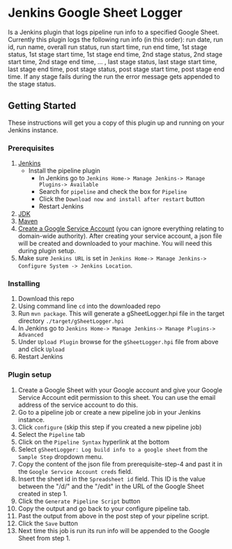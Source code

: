 # Jenkins Google Sheet Logger
Is a Jenkins plugin that logs pipeline run info to a specified Google Sheet. Currently this plugin logs the following run info (in this order): run date, run id, run name, overall run status, run start time, run end time, 1st stage status, 1st stage start time, 1st stage end time, 2nd stage status, 2nd stage start time, 2nd stage end time, ... , last stage status, last stage start time, last stage end time, post stage status, post stage start time, post stage end time. If any stage fails during the run the error message gets appended to the stage status.

## Getting Started
These instructions will get you a copy of this plugin up and running on your Jenkins instance.

### Prerequisites
1. [Jenkins](https://jenkins.io/download/)
   - Install the pipeline plugin 
     - In Jenkins go to `Jenkins Home-> Manage Jenkins-> Manage Plugins-> Available`
     - Search for `pipeline` and check the box for `Pipeline`
     - Click the `Download now and install after restart` button
     - Restart Jenkins
2. [JDK](https://www.oracle.com/technetwork/java/javase/downloads/index.html)
3. [Maven](https://maven.apache.org/)
4. [Create a Google Service Account](https://developers.google.com/identity/protocols/OAuth2ServiceAccount#creatinganaccount) (you can ignore everything relating to domain-wide authority). After creating your service account, a json file will be created and downloaded to your machine. You will need this during plugin setup.
5. Make sure `Jenkins URL` is set in `Jenkins Home-> Manage Jenkins-> Configure System -> Jenkins Location`.

### Installing
1. Download this repo
2. Using command line `cd` into the downloaded repo
3. Run `mvn package`. This will generate a gSheetLogger.hpi file in the target directory `./target/gSheetLogger.hpi`
4. In Jenkins go to `Jenkins Home-> Manage Jenkins-> Manage Plugins-> Advanced`
5. Under `Upload Plugin` browse for the `gSheetLogger.hpi` file from above and click `Upload`
6. Restart Jenkins

### Plugin setup
1. Create a Google Sheet with your Google account and give your Google Service Account edit permission to this sheet. You can use the email address of the service account to do this.
2. Go to a pipeline job or create a new pipeline job in your Jenkins instance.
3. Click `configure` (skip this step if you created a new pipeline job)
4. Select the `Pipeline` tab
5. Click on the `Pipeline Syntax` hyperlink at the bottom
6. Select `gSheetLogger: Log build info to a google sheet` from the `Sample Step` dropdown menu.
7. Copy the content of the json file from prerequisite-step-4 and past it in the `Google Service Account creds` field.
8. Insert the sheet id in the `Spreadsheet id` field. This ID is the value between the "/d/" and the "/edit" in the URL of the Google Sheet created in step 1.
9. Click the `Generate Pipeline Script` button
10. Copy the output and go back to your configure pipeline tab.
11. Past the output from above in the post step of your pipeline script.
12. Click the `Save` button
13. Next time this job is run its run info will be appended to the Google Sheet from step 1.
